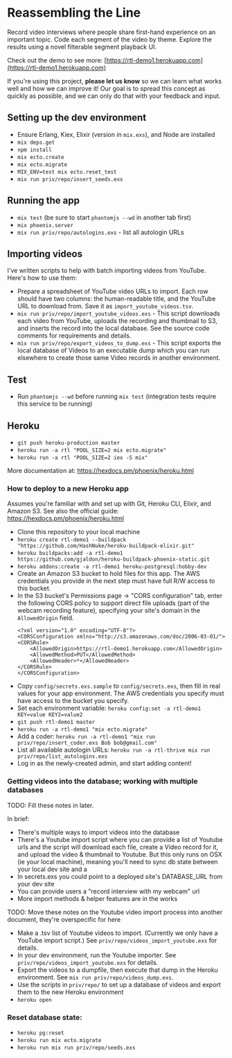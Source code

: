 # Reassembling the Line

Record video interviews where people share first-hand experience on an important topic. Code each segment of the video by theme. Explore the results using a novel filterable segment playback UI.

Check out the demo to see more: [https://rtl-demo1.herokuapp.com](https://rtl-demo1.herokuapp.com)

If you're using this project, **please let us know** so we can learn what works well and how we can improve it! Our goal is to spread this concept as quickly as possible, and we can only do that with your feedback and input.


## Setting up the dev environment

  * Ensure Erlang, Kiex, Elixir (version in `mix.exs`), and Node are installed
  * `mix deps.get`
  * `npm install`
  * `mix ecto.create`
  * `mix ecto.migrate`
  * `MIX_ENV=test mix ecto.reset_test`
  * `mix run priv/repo/insert_seeds.exs`


## Running the app

  * `mix test` (be sure to start `phantomjs --wd` in another tab first)
  * `mix phoenix.server`
  * `mix run priv/repo/autologins.exs` - list all autologin URLs


## Importing videos

I've written scripts to help with batch importing videos from YouTube. Here's how to use them:

  * Prepare a spreadsheet of YouTube video URLs to import. Each row should have two columns: the human-readable title, and the YouTube URL to download from. Save it as `import_youtube_videos.tsv`.
  * `mix run priv/repo/import_youtube_videos.exs` - This script downloads each video from YouTube, uploads the recording and thumbnail to S3, and inserts the record into the local database. See the source code comments for requirements and details.
  * `mix run priv/repo/export_videos_to_dump.exs` - This script exports the local database of Videos to an executable dump which you can run elsewhere to create those same Video records in another environment.


## Test

  * Run `phantomjs --wd` before running `mix test` (integration tests require this service to be running)


## Heroku

* `git push heroku-production master`
* `heroku run -a rtl "POOL_SIZE=2 mix ecto.migrate"`
* `heroku run -a rtl "POOL_SIZE=2 iex -S mix"`

More documentation at: https://hexdocs.pm/phoenix/heroku.html


### How to deploy to a new Heroku app

Assumes you're familiar with and set up with Git, Heroku CLI, Elixir, and Amazon S3. See also the official guide: https://hexdocs.pm/phoenix/heroku.html

* Clone this repository to your local machine
* `heroku create rtl-demo1 --buildpack "https://github.com/HashNuke/heroku-buildpack-elixir.git"`
* `heroku buildpacks:add -a rtl-demo1 https://github.com/gjaldon/heroku-buildpack-phoenix-static.git`
* `heroku addons:create -a rtl-demo1 heroku-postgresql:hobby-dev`
* Create an Amazon S3 bucket to hold files for this app. The AWS credentials you provide in the next step must have full R/W access to this bucket.
* In the S3 bucket's Permissions page -> "CORS configuration" tab, enter the following CORS policy to support direct file uploads (part of the webcam recording feature), specifying your site's domain in the `AllowedOrigin` field.
  ```
  <?xml version="1.0" encoding="UTF-8"?>
  <CORSConfiguration xmlns="http://s3.amazonaws.com/doc/2006-03-01/">
  <CORSRule>
      <AllowedOrigin>https://rtl-demo1.herokuapp.com</AllowedOrigin>
      <AllowedMethod>PUT</AllowedMethod>
      <AllowedHeader>*</AllowedHeader>
  </CORSRule>
  </CORSConfiguration>
  ```
* Copy `config/secrets.exs.sample` to `config/secrets.exs`, then fill in real values for your app environment. The AWS credentials you specify must have access to the bucket you specify.
* Set each environment variable: `heroku config:set -a rtl-demo1 KEY=value KEY2=value2`
* `git push rtl-demo1 master`
* `heroku run -a rtl-demo1 "mix ecto.migrate"`
* Add a coder: `heroku run -a rtl-demo1 "mix run priv/repo/insert_coder.exs Bob bob@gmail.com"`
* List all available autologin URLs: `heroku run -a rtl-thrive mix run priv/repo/list_autologins.exs`
* Log in as the newly-created admin, and start adding content!


### Getting videos into the database; working with multiple databases

TODO: Fill these notes in later.

In brief:

- There's multiple ways to import videos into the database
- There's a Youtube import script where you can provide a list of Youtube urls and the script will download each file, create a Video record for it, and upload the video & thumbnail to Youtube. But this only runs on OSX (ie your local machine), meaning you'll need to sync db state between your local dev site and a
- In secrets.exs you could point to a deployed site's DATABASE_URL from your dev site
- You can provide users a "record interview with my webcam" url
- More import methods & helper features are in the works

TODO: Move these notes on the Youtube video import process into another document, they're overspecific for here

* Make a .tsv list of Youtube videos to import. (Currently we only have a YouTube import script.) See `priv/repo/videos_import_youtube.exs` for details.
* In your dev environment, run the Youtube importer. See `priv/repo/videos_import_youtube.exs` for details.
* Export the videos to a dumpfile, then execute that dump in the Heroku environment. See `mix run priv/repo/videos_dump.exs`.
* Use the scripts in `priv/repo/` to set up a database of videos and export them to the new Heroku environment
* `heroku open`


### Reset database state:

- `heroku pg:reset`
- `heroku run mix ecto.migrate`
- `heroku run mix run priv/repo/seeds.exs`
